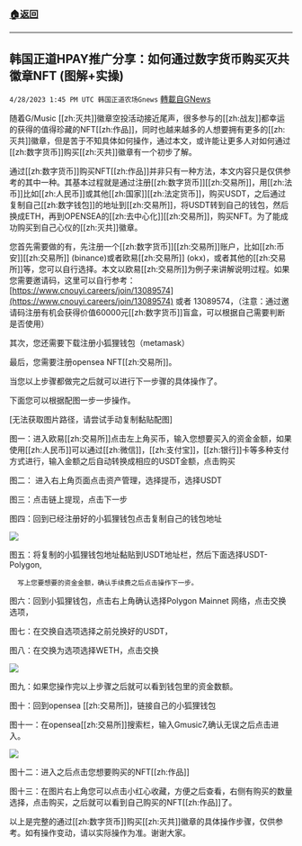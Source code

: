 ###  [:house:返回](README.md)
---


## 韩国正道HPAY推广分享：如何通过数字货币购买灭共徽章NFT (图解+实操)
`4/28/2023 1:45 PM UTC 韩国正道农场Gnews` [轉載自GNews](https://gnews.org/articles/1260003)

随着G/Music [[zh:灭共]]徽章空投活动接近尾声，很多参与的[[zh:战友]]都幸运的获得的值得珍藏的NFT[[zh:作品]]，同时也越来越多的人想要拥有更多的[[zh:灭共]]徽章，但是苦于不知具体如何操作，通过本文，或许能让更多人对如何通过[[zh:数字货币]]购买[[zh:灭共]]徽章有一个初步了解。

通过[[zh:数字货币]]购买NFT[[zh:作品]]并非只有一种方法，本文内容只是仅供参考的其中一种。其基本过程就是通过注册[[zh:数字货币]][[zh:交易所]]，用[[zh:法币]]比如[[zh:人民币]]或其他[[zh:国家]][[zh:法定货币]]，购买USDT，之后通过复制自己[[zh:数字钱包]]的地址到[[zh:交易所]]，将USDT转到自己的钱包，然后换成ETH，再到OPENSEA的[[zh:去中心化]][[zh:交易所]]，购买NFT。为了能成功购买到自己心仪的[[zh:灭共]]徽章。

您首先需要做的有，先注册一个[[zh:数字货币]][[zh:交易所]]账户，比如[[zh:币安]][[zh:交易所]] (binance)或者欧易[[zh:交易所]] (okx)，或者其他的[[zh:交易所]]等，您可以自行选择。本文以欧易[[zh:交易所]]为例子来讲解说明过程。如果您需要邀请码，这里可以自行参考：[https://www.cnouyi.careers/join/13089574](https://www.cnouyi.careers/join/13089574)  或者 13089574，（注意：通过邀请码注册有机会获得价值60000元[[zh:数字货币]]盲盒，可以根据自己需要判断是否使用）

其次，您还需要下载注册小狐狸钱包（metamask）

最后，您需要注册opensea NFT[[zh:交易所]]。

当您以上步骤都做完之后就可以进行下一步骤的具体操作了。

下面您可以根据配图一步一步操作。

[无法获取图片路径，请尝试手动复制黏贴配图]

图一：进入欧易[[zh:交易所]]点击左上角买币，输入您想要买入的资金金额，如果使用[[zh:人民币]]可以通过[[zh:微信]]，[[zh:支付宝]]，[[zh:银行]]卡等多种支付方式进行，输入金额之后自动转换成相应的USDT金额，点击购买

图二： 进入右上角页面点击资产管理，选择提币，选择USDT

图三：点击链上提现，点击下一步

图四：回到已经注册好的小狐狸钱包点击复制自己的钱包地址

![](https://i.imgur.com/MBTRuDX.png)

图五：将复制的小狐狸钱包地址黏贴到USDT地址栏，然后下面选择USDT-Polygon,

      写上您要想要的资金金额，确认手续费之后点击操作下一步。

图六：回到小狐狸钱包，点击右上角确认选择Polygon Mainnet 网络，点击交换选项，

图七：在交换自选项选择之前兑换好的USDT，

图八：在交换为选项选择WETH，点击交换

![](https://i.imgur.com/vIJwt3R.png)

图九：如果您操作完以上步骤之后就可以看到钱包里的资金数额。

图十：回到opensea [[zh:交易所]]，链接自己的小狐狸钱包

图十一：在opensea[[zh:交易所]]搜索栏，输入Gmusic7,确认无误之后点击进入。

![](https://i.imgur.com/od2t0Ya.png)

图十二：进入之后点击您想要购买的NFT[[zh:作品]]

图十三：在图片右上角您可以点击小红心收藏，方便之后查看，右侧有购买的数量选择，点击购买，之后就可以看到自己购买的NFT[[zh:作品]]了。

以上是完整的通过[[zh:数字货币]]购买[[zh:灭共]]徽章的具体操作步骤，仅供参考。如有操作变动，请以实际操作为准。谢谢大家。
